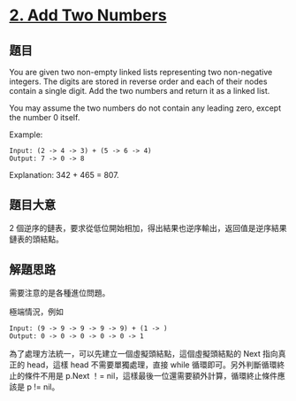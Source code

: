 # [2. Add Two Numbers](https://leetcode.com/problems/add-two-numbers/)

## 題目

You are given two non-empty linked lists representing two non-negative integers. The digits are stored in reverse order and each of their nodes contain a single digit. Add the two numbers and return it as a linked list.

You may assume the two numbers do not contain any leading zero, except the number 0 itself.

Example:

```
Input: (2 -> 4 -> 3) + (5 -> 6 -> 4)
Output: 7 -> 0 -> 8
```

Explanation: 342 + 465 = 807.

## 題目大意

2 個逆序的鏈表，要求從低位開始相加，得出結果也逆序輸出，返回值是逆序結果鏈表的頭結點。

## 解題思路

需要注意的是各種進位問題。

極端情況，例如

```
Input: (9 -> 9 -> 9 -> 9 -> 9) + (1 -> )
Output: 0 -> 0 -> 0 -> 0 -> 0 -> 1
```

為了處理方法統一，可以先建立一個虛擬頭結點，這個虛擬頭結點的 Next 指向真正的 head，這樣 head 不需要單獨處理，直接 while 循環即可。另外判斷循環終止的條件不用是 p.Next ！= nil，這樣最後一位還需要額外計算，循環終止條件應該是 p != nil。
